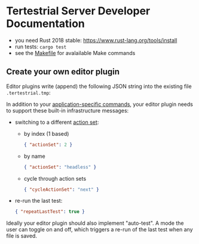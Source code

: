# Tertestrial Server Developer Documentation

- you need Rust 2018 stable: https://www.rust-lang.org/tools/install
- run tests: `cargo test`
- see the [Makefile](Makefile) for avalailable Make commands

## Create your own editor plugin

Editor plugins write (append) the following JSON string into the existing file
`.tertestrial.tmp`:

In addition to your [application-specific commands](#custom-configurations),
your editor plugin needs to support these built-in infrastructure messages:

- switching to a different [action set](#multiple-action-sets):

  - by index (1 based)

    ```json
    { "actionSet": 2 }
    ```

  - by name

    ```json
    { "actionSet": "headless" }
    ```

  - cycle through action sets

    ```json
    { "cycleActionSet": "next" }
    ```

- re-run the last test:

  ```json
  { "repeatLastTest": true }
  ```

Ideally your editor plugin should also implement "auto-test". A mode the user
can toggle on and off, which triggers a re-run of the last test when any file is
saved.
